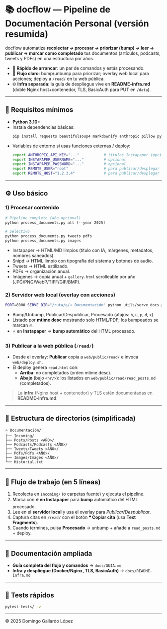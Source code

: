 # 📚 docflow — Pipeline de Documentación Personal (versión resumida)

docflow automatiza **recolectar → procesar → priorizar (bump) → leer → publicar → marcar como completado** tus documentos (artículos, podcasts, tweets y PDFs) en una estructura por años.

- 🚀 **Rápido de arrancar**: un par de comandos y estás procesando.
- 🧭 **Flujo claro**: bump/unbump para priorizar; overlay web local para acciones; deploy a `/read/` en tu web pública.
- 🌐 **Infra separada**: la guía de despliegue vive en **README-infra.md** (doble Nginx host+contenedor, TLS, BasicAuth para PUT en `/data`).

---

## 🔧 Requisitos mínimos

- **Python 3.10+**  
- Instala dependencias básicas:
  ```bash
  pip install requests beautifulsoup4 markdownify anthropic pillow pytest markdown
  ```
- Variables de entorno si usas funciones externas / deploy:
  ```bash
  export ANTHROPIC_API_KEY="..."           # títulos Instapaper (opcional)
  export INSTAPAPER_USERNAME="..."         # opcional
  export INSTAPAPER_PASSWORD="..."         # opcional
  export REMOTE_USER="root"                # para publicar/desplegar
  export REMOTE_HOST="1.2.3.4"             # para publicar/desplegar
  ```

---

## ⚙️ Uso básico

### 1) Procesar contenido
```bash
# Pipeline completo (año opcional)
python process_documents.py all [--year 2025]

# Selectivo
python process_documents.py tweets pdfs
python process_documents.py images
```
- Instapaper → HTML/MD limpios (título con IA, márgenes, metadatos, nombres saneados).  
- Snipd → HTML limpio con tipografía del sistema y botones de audio.  
- Tweets → HTML estilizado.  
- PDFs → organización anual.  
- Imágenes → copia anual + `gallery.html` scrolleable por año (JPG/PNG/WebP/TIFF/GIF/BMP).

### 2) Servidor web local (overlay con acciones)
```bash
PORT=8000 SERVE_DIR="/ruta/a/⭐️ Documentación" python utils/serve_docs.py
```
- Bump/Unbump, Publicar/Despublicar, Procesado (atajos: `b`, `u`, `p`, `d`, `x`).
- Listado por **mtime desc** mostrando solo HTML/PDF; los bumpeados se marcan 🔥.
- ⭐ en **Instapaper** ⇒ **bump automático** del HTML procesado.

### 3) Publicar a la web pública (`/read/`)
- Desde el overlay: **Publicar** copia a `web/public/read/` e invoca `web/deploy.sh`.
- El deploy genera `read.html` con:
  - **Arriba**: no completados (orden mtime desc).
  - **Abajo** (bajo `<hr/>`): los listados en `web/public/read/read_posts.md` (completados).

> La **infra** (Nginx host + contenedor) y TLS están documentadas en **README-infra.md**.

---

## 📂 Estructura de directorios (simplificada)

```
⭐️ Documentación/
├── Incoming/
├── Posts/Posts <AÑO>/
├── Podcasts/Podcasts <AÑO>/
├── Tweets/Tweets <AÑO>/
├── Pdfs/Pdfs <AÑO>/
├── Images/Images <AÑO>/
└── Historial.txt
```

---

## 🧭 Flujo de trabajo (en 5 líneas)

1. Recolecta en `Incoming/` (o carpetas fuente) y ejecuta el pipeline.  
2. Marca con **⭐ en Instapaper** para **bump** automático del HTML procesado.  
3. Lee en el **servidor local** y usa el overlay para *Publicar/Despublicar*.  
4. Captura citas en `/read/` con el botón **❝ Copiar cita** (usa **Text Fragments**).  
5. Cuando termines, pulsa **Procesado** → unbump + añade a `read_posts.md` + deploy.

---

## 🔗 Documentación ampliada

- **Guía completa del flujo y comandos** → `docs/GUIA.md`  
- **Infra y despliegue (Docker/Nginx, TLS, BasicAuth)** → `docs/README-infra.md`

---

## 🧪 Tests rápidos

```bash
pytest tests/ -v
```

---

© 2025 Domingo Gallardo López
